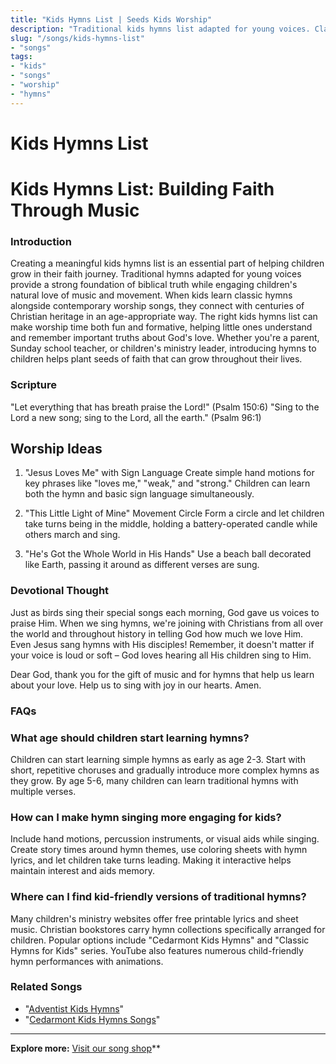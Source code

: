```yaml
---
title: "Kids Hymns List | Seeds Kids Worship"
description: "Traditional kids hymns list adapted for young voices. Classic Christian music introducing children to timeless worship."
slug: "/songs/kids-hymns-list"
- "songs"
tags:
- "kids"
- "songs"
- "worship"
- "hymns"
---
```


# Kids Hymns List

# Kids Hymns List: Building Faith Through Music

### Introduction
Creating a meaningful kids hymns list is an essential part of helping children grow in their faith journey. Traditional hymns adapted for young voices provide a strong foundation of biblical truth while engaging children's natural love of music and movement. When kids learn classic hymns alongside contemporary worship songs, they connect with centuries of Christian heritage in an age-appropriate way. The right kids hymns list can make worship time both fun and formative, helping little ones understand and remember important truths about God's love. Whether you're a parent, Sunday school teacher, or children's ministry leader, introducing hymns to children helps plant seeds of faith that can grow throughout their lives.

### Scripture
"Let everything that has breath praise the Lord!" (Psalm 150:6)
"Sing to the Lord a new song; sing to the Lord, all the earth." (Psalm 96:1)

## Worship Ideas
1. "Jesus Loves Me" with Sign Language
Create simple hand motions for key phrases like "loves me," "weak," and "strong." Children can learn both the hymn and basic sign language simultaneously.

2. "This Little Light of Mine" Movement Circle
Form a circle and let children take turns being in the middle, holding a battery-operated candle while others march and sing.

3. "He's Got the Whole World in His Hands"
Use a beach ball decorated like Earth, passing it around as different verses are sung.

### Devotional Thought
Just as birds sing their special songs each morning, God gave us voices to praise Him. When we sing hymns, we're joining with Christians from all over the world and throughout history in telling God how much we love Him. Even Jesus sang hymns with His disciples! Remember, it doesn't matter if your voice is loud or soft – God loves hearing all His children sing to Him.

Dear God, thank you for the gift of music and for hymns that help us learn about your love. Help us to sing with joy in our hearts. Amen.

### FAQs

### What age should children start learning hymns?
Children can start learning simple hymns as early as age 2-3. Start with short, repetitive choruses and gradually introduce more complex hymns as they grow. By age 5-6, many children can learn traditional hymns with multiple verses.

### How can I make hymn singing more engaging for kids?
Include hand motions, percussion instruments, or visual aids while singing. Create story times around hymn themes, use coloring sheets with hymn lyrics, and let children take turns leading. Making it interactive helps maintain interest and aids memory.

### Where can I find kid-friendly versions of traditional hymns?
Many children's ministry websites offer free printable lyrics and sheet music. Christian bookstores carry hymn collections specifically arranged for children. Popular options include "Cedarmont Kids Hymns" and "Classic Hymns for Kids" series. YouTube also features numerous child-friendly hymn performances with animations.

### Related Songs

- "[Adventist Kids Hymns](/songs/adventist-kids-hymns/)"
- "[Cedarmont Kids Hymns Songs](/songs/cedarmont-kids-hymns-songs/)"

---

**Explore more:** [Visit our song shop](https://seedskidsworship.com/shop)**

<!-- Schema Markup -->
<script type="application/ld+json">
{
  "@context": "https://schema.org",
  "@type": "MusicRecording",
  "name": "Kids Hymns List",
  "byArtist": {
    "@type": "MusicGroup",
    "name": "Seeds Kids Worship"
  },
  "isFamilyFriendly": true,
  "url": "https://seedskidsworship.com/songs/kids-hymns-list/"
}
</script>
